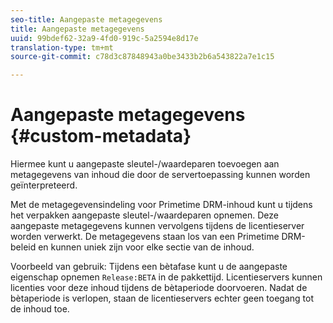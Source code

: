 ```yaml
---
seo-title: Aangepaste metagegevens
title: Aangepaste metagegevens
uuid: 99bdef62-32a9-4fd0-919c-5a2594e8d17e
translation-type: tm+mt
source-git-commit: c78d3c87848943a0be3433b2b6a543822a7e1c15

---
```



# Aangepaste metagegevens {#custom-metadata}

Hiermee kunt u aangepaste sleutel-/waardeparen toevoegen aan metagegevens van inhoud die door de servertoepassing kunnen worden geïnterpreteerd.

Met de metagegevensindeling voor Primetime DRM-inhoud kunt u tijdens het verpakken aangepaste sleutel-/waardeparen opnemen. Deze aangepaste metagegevens kunnen vervolgens tijdens de licentieserver worden verwerkt. De metagegevens staan los van een Primetime DRM-beleid en kunnen uniek zijn voor elke sectie van de inhoud.

Voorbeeld van gebruik: Tijdens een bètafase kunt u de aangepaste eigenschap opnemen `Release:BETA` in de pakkettijd. Licentieservers kunnen licenties voor deze inhoud tijdens de bètaperiode doorvoeren. Nadat de bètaperiode is verlopen, staan de licentieservers echter geen toegang tot de inhoud toe.
